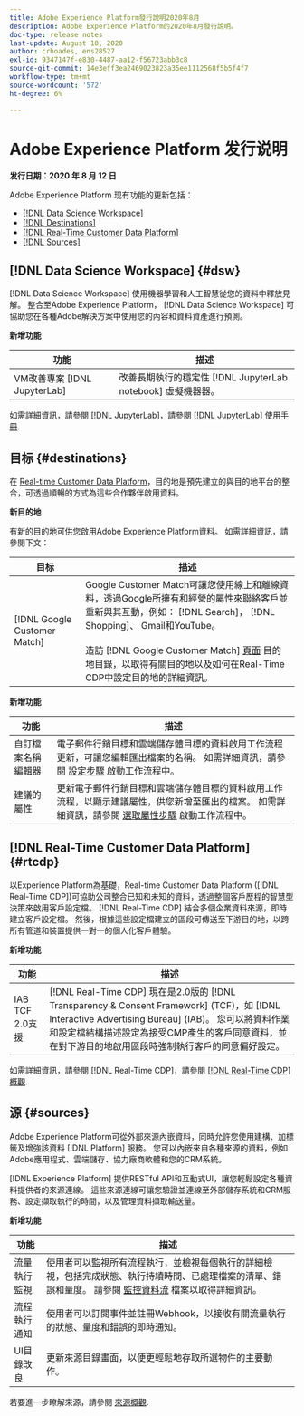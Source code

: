 ```yaml
---
title: Adobe Experience Platform發行說明2020年8月
description: Adobe Experience Platform的2020年8月發行說明。
doc-type: release notes
last-update: August 10, 2020
author: crhoades, ens28527
exl-id: 9347147f-e830-4487-aa12-f56723abb3c8
source-git-commit: 14e3eff3ea2469023823a35ee1112568f5b5f4f7
workflow-type: tm+mt
source-wordcount: '572'
ht-degree: 6%

---
```


# Adobe Experience Platform 发行说明

**发行日期：2020 年 8 月 12 日**

Adobe Experience Platform 现有功能的更新包括：

- [[!DNL Data Science Workspace]](#dsw)
- [[!DNL Destinations]](#destinations)
- [[!DNL Real-Time Customer Data Platform]](#rtcdp)
- [[!DNL Sources]](#sources)

## [!DNL Data Science Workspace] {#dsw}

[!DNL Data Science Workspace] 使用機器學習和人工智慧從您的資料中釋放見解。 整合至Adobe Experience Platform， [!DNL Data Science Workspace] 可協助您在各種Adobe解決方案中使用您的內容和資料資產進行預測。

**新增功能**

| 功能 | 描述 |
| ------- | ----------- |
| VM改善專案 [!DNL JupyterLab] | 改善長期執行的穩定性 [!DNL JupyterLab notebook] 虛擬機器器。 |

如需詳細資訊，請參閱 [!DNL JupyterLab]，請參閱 [[!DNL JupyterLab] 使用手冊](../../data-science-workspace/jupyterlab/overview.md).

## 目标 {#destinations}

在 [Real-time Customer Data Platform](../../rtcdp/overview.md)，目的地是預先建立的與目的地平台的整合，可透過順暢的方式為這些合作夥伴啟用資料。

**新目的地**

有新的目的地可供您啟用Adobe Experience Platform資料。 如需詳細資訊，請參閱下文：

| 目标 | 描述 |
|--- | ---|
| [!DNL Google Customer Match] | Google Customer Match可讓您使用線上和離線資料，透過Google所擁有和經營的屬性來聯絡客戶並重新與其互動，例如： [!DNL Search]， [!DNL Shopping]、 Gmail和YouTube。 <br><br> 造訪 [!DNL Google Customer Match] [頁面](../../destinations/catalog/advertising/google-customer-match.md) 目的地目錄，以取得有關目的地以及如何在Real-Time CDP中設定目的地的詳細資訊。 |

**新增功能**

| 功能 | 描述 |
|------- | -----------|
| 自訂檔案名稱編輯器 | 電子郵件行銷目標和雲端儲存體目標的資料啟用工作流程更新，可讓您編輯匯出檔案的名稱。 如需詳細資訊，請參閱 [ 設定步驟](../../destinations/ui/activate-batch-profile-destinations.md) 啟動工作流程中。 |
| 建議的屬性 | 更新電子郵件行銷目標和雲端儲存體目標的資料啟用工作流程，以顯示建議屬性，供您新增至匯出的檔案。 如需詳細資訊，請參閱 [選取屬性步驟](../../destinations/ui/activate-batch-profile-destinations.md) 啟動工作流程中。 |

## [!DNL Real-Time Customer Data Platform] {#rtcdp}

以Experience Platform為基礎，Real-time Customer Data Platform ([!DNL Real-Time CDP])可協助公司整合已知和未知的資料，透過整個客戶歷程的智慧型決策來啟用客戶設定檔。 [!DNL Real-Time CDP] 結合多個企業資料來源，即時建立客戶設定檔。 然後，根據這些設定檔建立的區段可傳送至下游目的地，以跨所有管道和裝置提供一對一的個人化客戶體驗。

**新增功能**

| 功能 | 描述 |
| ------- | ----------- |
| IAB TCF 2.0支援 | [!DNL Real-Time CDP] 現在是2.0版的 [!DNL Transparency & Consent Framework] (TCF)，如 [!DNL Interactive Advertising Bureau] (IAB)。 您可以將資料作業和設定檔結構描述設定為接受CMP產生的客戶同意資料，並在對下游目的地啟用區段時強制執行客戶的同意偏好設定。 |

如需詳細資訊，請參閱 [!DNL Real-Time CDP]，請參閱 [[!DNL Real-Time CDP] 概觀](../../rtcdp/overview.md).

## 源 {#sources}

Adobe Experience Platform可從外部來源內嵌資料，同時允許您使用建構、加標籤及增強該資料 [!DNL Platform] 服務。 您可以內嵌來自各種來源的資料，例如Adobe應用程式、雲端儲存、協力廠商軟體和您的CRM系統。

[!DNL Experience Platform] 提供RESTful API和互動式UI，讓您輕鬆設定各種資料提供者的來源連線。 這些來源連線可讓您驗證並連線至外部儲存系統和CRM服務、設定擷取執行的時間，以及管理資料擷取輸送量。

**新增功能**

| 功能 | 描述 |
| ------- | ----------- |
| 流量執行監視 | 使用者可以監視所有流程執行，並檢視每個執行的詳細檢視，包括完成狀態、執行持續時間、已處理檔案的清單、錯誤和量度。 請參閱 [監控資料流](../../sources/tutorials/ui/monitor.md) 檔案以取得詳細資訊。 |
| 流程執行通知 | 使用者可以訂閱事件並註冊Webhook，以接收有關流量執行的狀態、量度和錯誤的即時通知。 |
| UI目錄改良 | 更新來源目錄畫面，以便更輕鬆地存取所選物件的主要動作。 |

若要進一步瞭解來源，請參閱 [來源概觀](../../sources/home.md).
